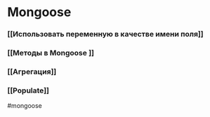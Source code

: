 # Mongoose

### [[Использовать переменную в качестве имени поля]]


### [[Методы в Mongoose ]]

### [[Агрегация]]

### [[Populate]]

#mongoose